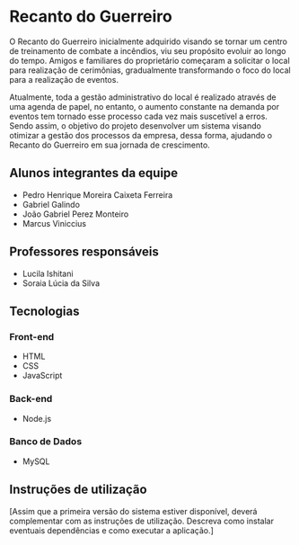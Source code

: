 # Recanto do Guerreiro

O Recanto do Guerreiro inicialmente adquirido visando se tornar um centro de treinamento de combate a incêndios, viu seu propósito evoluir ao longo do tempo. Amigos e familiares do proprietário começaram a solicitar o local para realização de cerimônias, gradualmente transformando o foco do local para a realização de eventos.

Atualmente, toda a gestão administrativo do local é realizado através de uma agenda de papel, no entanto, o aumento constante na demanda por eventos tem tornado esse processo cada vez mais suscetível a erros. Sendo assim, o objetivo do projeto desenvolver um sistema visando otimizar a gestão dos processos da empresa, dessa forma, ajudando o Recanto do Guerreiro em sua jornada de crescimento.

## Alunos integrantes da equipe

* Pedro Henrique Moreira Caixeta Ferreira
* Gabriel Galindo
* João Gabriel Perez Monteiro
* Marcus Viniccius

## Professores responsáveis

* Lucila Ishitani
* Soraia Lúcia da Silva

## Tecnologias

### Front-end
- HTML
- CSS
- JavaScript

### Back-end
- Node.js
  
### Banco de Dados
- MySQL

## Instruções de utilização

[Assim que a primeira versão do sistema estiver disponível, deverá complementar com as instruções de utilização. Descreva como instalar eventuais dependências e como executar a aplicação.]
